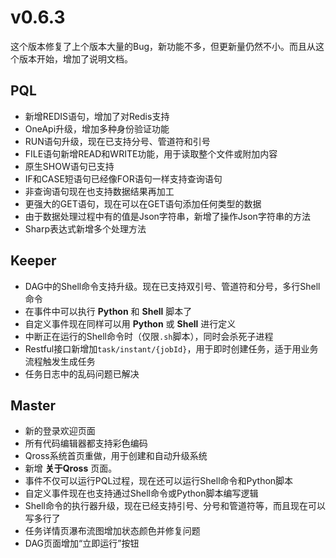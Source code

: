 # v0.6.3

这个版本修复了上个版本大量的Bug，新功能不多，但更新量仍然不小。而且从这个版本开始，增加了说明文档。

## PQL
* 新增REDIS语句，增加了对Redis支持
* OneApi升级，增加多种身份验证功能
* RUN语句升级，现在已支持分号、管道符和引号
* FILE语句新增READ和WRITE功能，用于读取整个文件或附加内容
* 原生SHOW语句已支持
* IF和CASE短语句已经像FOR语句一样支持查询语句
* 非查询语句现在也支持数据结果再加工
* 更强大的GET语句，现在可以在GET语句添加任何类型的数据
* 由于数据处理过程中有的值是Json字符串，新增了操作Json字符串的方法
* Sharp表达式新增多个处理方法

## Keeper
* DAG中的Shell命令支持升级。现在已支持双引号、管道符和分号，多行Shell命令
* 在事件中可以执行 **Python** 和 **Shell** 脚本了
* 自定义事件现在同样可以用 **Python** 或 **Shell** 进行定义
* 中断正在运行的Shell命令时（仅限`.sh`脚本），同时会杀死子进程
* Restful接口新增加`task/instant/{jobId}`，用于即时创建任务，适于用业务流程触发生成任务
* 任务日志中的乱码问题已解决

## Master
* 新的登录欢迎页面
* 所有代码编辑器都支持彩色编码
* Qross系统首页重做，用于创建和自动升级系统
* 新增 **关于Qross** 页面。
* 事件不仅可以运行PQL过程，现在还可以运行Shell命令和Python脚本
* 自定义事件现在也支持通过Shell命令或Python脚本编写逻辑
* Shell命令的执行器升级，现在已经支持引号、分号和管道符等，而且现在可以写多行了
* 任务详情页瀑布流图增加状态颜色并修复问题
* DAG页面增加“立即运行”按钮